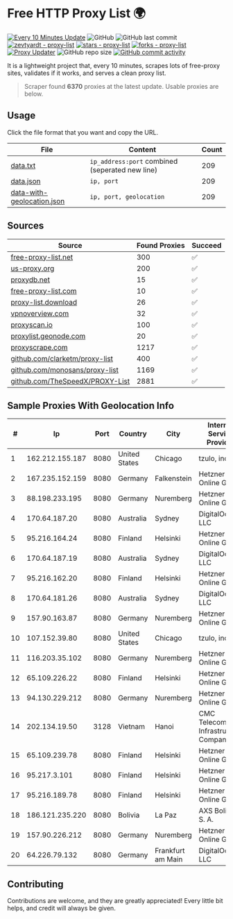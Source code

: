 
# Free HTTP Proxy List 🌍

[![Every 10 Minutes Update](https://github.com/mertguvencli/http-proxy-list/actions/workflows/main.yml/badge.svg?branch=main)](https://github.com/mertguvencli/http-proxy-list/actions/workflows/main.yml)
![GitHub](https://img.shields.io/github/license/mertguvencli/http-proxy-list)
![GitHub last commit](https://img.shields.io/github/last-commit/mertguvencli/http-proxy-list)
[![zevtyardt - proxy-list](https://img.shields.io/static/v1?label=zevtyardt&message=proxy-list&color=blue&logo=github)](https://github.com/zevtyardt/proxy-list "Go to GitHub repo")
[![stars - proxy-list](https://img.shields.io/github/stars/zevtyardt/proxy-list?style=social)](https://github.com/zevtyardt/proxy-list)
[![forks - proxy-list](https://img.shields.io/github/forks/zevtyardt/proxy-list?style=social)](https://github.com/zevtyardt/proxy-list)
[![Proxy Updater](https://github.com/zevtyardt/proxy-list/workflows/Proxy%20Updater/badge.svg)](https://github.com/zevtyardt/proxy-list/actions?query=workflow:"Proxy+Updater")
![GitHub repo size](https://img.shields.io/github/repo-size/zevtyardt/proxy-list)
[![GitHub commit activity](https://img.shields.io/github/commit-activity/m/zevtyardt/proxy-list?logo=commits)](https://github.com/zevtyardt/proxy-list/commits/main)

It is a lightweight project that, every 10 minutes, scrapes lots of free-proxy sites, validates if it works, and serves a clean proxy list.

> Scraper found **6370** proxies at the latest update. Usable proxies are below.

## Usage

Click the file format that you want and copy the URL.

|File|Content|Count|
|----|-------|-----|
|[data.txt](https://raw.githubusercontent.com/mertguvencli/http-proxy-list/main/proxy-list/data.txt)|`ip_address:port` combined (seperated new line)|209|
|[data.json](https://raw.githubusercontent.com/mertguvencli/http-proxy-list/main/proxy-list/data.json)|`ip, port`|209|
|[data-with-geolocation.json](https://raw.githubusercontent.com/mertguvencli/http-proxy-list/main/proxy-list/data-with-geolocation.json)|`ip, port, geolocation`|209|

## Sources

|Source|Found Proxies|Succeed|
|------|-------------|-------|
|[free-proxy-list.net](https://free-proxy-list.net)|300|✅|
|[us-proxy.org](https://www.us-proxy.org)|200|✅|
|[proxydb.net](http://proxydb.net)|15|✅|
|[free-proxy-list.com](https://free-proxy-list.com/?page=&port=&type%5B%5D=http&type%5B%5D=https&up_time=0&search=Search)|10|✅|
|[proxy-list.download](https://www.proxy-list.download/HTTP)|26|✅|
|[vpnoverview.com](https://vpnoverview.com/privacy/anonymous-browsing/free-proxy-servers)|32|✅|
|[proxyscan.io](https://www.proxyscan.io)|100|✅|
|[proxylist.geonode.com](https://proxylist.geonode.com/api/proxy-list?limit=300&page=1&sort_by=lastChecked&sort_type=desc&protocols=http,https)|20|✅|
|[proxyscrape.com](https://api.proxyscrape.com/v2/?request=displayproxies&protocol=http&timeout=10000&country=all&ssl=all&anonymity=all)|1217|✅|
|[github.com/clarketm/proxy-list](https://raw.githubusercontent.com/clarketm/proxy-list/master/proxy-list-raw.txt)|400|✅|
|[github.com/monosans/proxy-list](https://raw.githubusercontent.com/monosans/proxy-list/main/proxies/http.txt)|1169|✅|
|[github.com/TheSpeedX/PROXY-List](https://raw.githubusercontent.com/TheSpeedX/PROXY-List/master/http.txt)|2881|✅|


## Sample Proxies With Geolocation Info

|#|Ip|Port|Country|City|Internet Service Provider|
|-|--|----|-------|----|-------------------------|
|1|162.212.155.187|8080|United States|Chicago|tzulo, inc.|
|2|167.235.152.159|8080|Germany|Falkenstein|Hetzner Online GmbH|
|3|88.198.233.195|8080|Germany|Nuremberg|Hetzner Online GmbH|
|4|170.64.187.20|8080|Australia|Sydney|DigitalOcean, LLC|
|5|95.216.164.24|8080|Finland|Helsinki|Hetzner Online GmbH|
|6|170.64.187.19|8080|Australia|Sydney|DigitalOcean, LLC|
|7|95.216.162.20|8080|Finland|Helsinki|Hetzner Online GmbH|
|8|170.64.181.26|8080|Australia|Sydney|DigitalOcean, LLC|
|9|157.90.163.87|8080|Germany|Nuremberg|Hetzner Online GmbH|
|10|107.152.39.80|8080|United States|Chicago|tzulo, inc.|
|11|116.203.35.102|8080|Germany|Nuremberg|Hetzner Online GmbH|
|12|65.109.226.22|8080|Finland|Helsinki|Hetzner Online GmbH|
|13|94.130.229.212|8080|Germany|Nuremberg|Hetzner Online GmbH|
|14|202.134.19.50|3128|Vietnam|Hanoi|CMC Telecom Infrastructure Company|
|15|65.109.239.78|8080|Finland|Helsinki|Hetzner Online GmbH|
|16|95.217.3.101|8080|Finland|Helsinki|Hetzner Online GmbH|
|17|95.216.189.78|8080|Finland|Helsinki|Hetzner Online GmbH|
|18|186.121.235.220|8080|Bolivia|La Paz|AXS Bolivia S. A.|
|19|157.90.226.212|8080|Germany|Nuremberg|Hetzner Online GmbH|
|20|64.226.79.132|8080|Germany|Frankfurt am Main|DigitalOcean, LLC|



## Contributing

Contributions are welcome, and they are greatly appreciated! Every
little bit helps, and credit will always be given.

